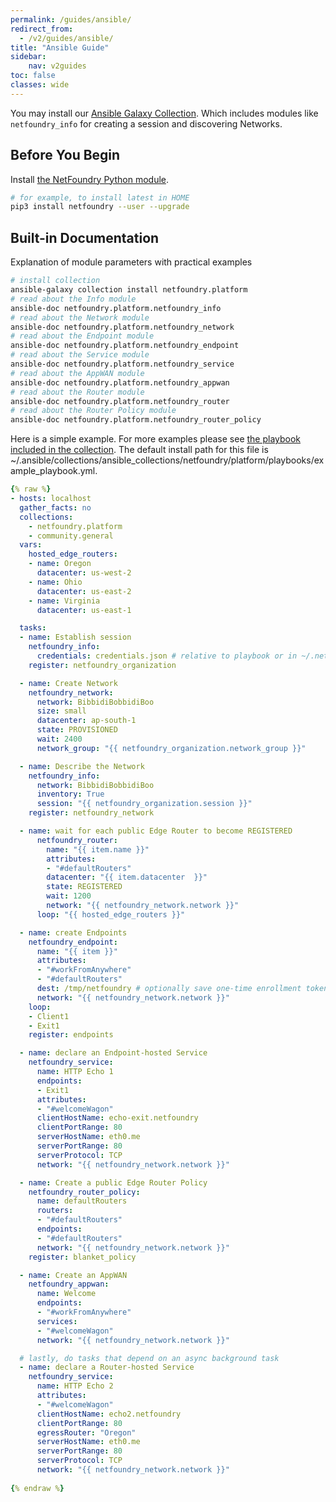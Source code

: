 ```yaml
---
permalink: /guides/ansible/
redirect_from:
  - /v2/guides/ansible/
title: "Ansible Guide"
sidebar:
    nav: v2guides
toc: false
classes: wide
---
```


You may install our [Ansible Galaxy Collection](https://galaxy.ansible.com/netfoundry/platform). Which includes modules like `netfoundry_info` for creating a session and discovering Networks.

## Before You Begin

Install [the NetFoundry Python module](/guides/python).

```bash
# for example, to install latest in HOME
pip3 install netfoundry --user --upgrade
```

## Built-in Documentation

Explanation of module parameters with practical examples

```bash
# install collection
ansible-galaxy collection install netfoundry.platform
# read about the Info module
ansible-doc netfoundry.platform.netfoundry_info
# read about the Network module
ansible-doc netfoundry.platform.netfoundry_network
# read about the Endpoint module
ansible-doc netfoundry.platform.netfoundry_endpoint
# read about the Service module
ansible-doc netfoundry.platform.netfoundry_service
# read about the AppWAN module
ansible-doc netfoundry.platform.netfoundry_appwan
# read about the Router module
ansible-doc netfoundry.platform.netfoundry_router
# read about the Router Policy module
ansible-doc netfoundry.platform.netfoundry_router_policy
```

Here is a simple example. For more examples please see [the playbook included in the collection](https://github.com/netfoundry/developer-tools/blob/master/ansible_collections/netfoundry/platform/playbooks/example_playbook.yml). The default install path for this file is ~/.ansible/collections/ansible_collections/netfoundry/platform/playbooks/example_playbook.yml.


```yaml
{% raw %}
- hosts: localhost
  gather_facts: no
  collections:
    - netfoundry.platform
    - community.general
  vars:
    hosted_edge_routers:
    - name: Oregon
      datacenter: us-west-2
    - name: Ohio
      datacenter: us-east-2
    - name: Virginia
      datacenter: us-east-1

  tasks:
  - name: Establish session
    netfoundry_info:
      credentials: credentials.json # relative to playbook or in ~/.netfoundry/ or /netfoundry/
    register: netfoundry_organization

  - name: Create Network
    netfoundry_network:
      network: BibbidiBobbidiBoo
      size: small
      datacenter: ap-south-1
      state: PROVISIONED
      wait: 2400
      network_group: "{{ netfoundry_organization.network_group }}"

  - name: Describe the Network
    netfoundry_info:
      network: BibbidiBobbidiBoo
      inventory: True
      session: "{{ netfoundry_organization.session }}"
    register: netfoundry_network

  - name: wait for each public Edge Router to become REGISTERED
      netfoundry_router:
        name: "{{ item.name }}"
        attributes: 
        - "#defaultRouters"
        datacenter: "{{ item.datacenter  }}"
        state: REGISTERED
        wait: 1200
        network: "{{ netfoundry_network.network }}"
      loop: "{{ hosted_edge_routers }}"

  - name: create Endpoints
    netfoundry_endpoint:
      name: "{{ item }}"
      attributes:
      - "#workFromAnywhere"
      - "#defaultRouters"
      dest: /tmp/netfoundry # optionally save one-time enrollment tokens in a directory
      network: "{{ netfoundry_network.network }}"
    loop:
    - Client1
    - Exit1
    register: endpoints

  - name: declare an Endpoint-hosted Service
    netfoundry_service:
      name: HTTP Echo 1
      endpoints: 
      - Exit1
      attributes: 
      - "#welcomeWagon"
      clientHostName: echo-exit.netfoundry
      clientPortRange: 80
      serverHostName: eth0.me
      serverPortRange: 80
      serverProtocol: TCP
      network: "{{ netfoundry_network.network }}"

  - name: Create a public Edge Router Policy
    netfoundry_router_policy:
      name: defaultRouters
      routers:
      - "#defaultRouters"
      endpoints:
      - "#defaultRouters"
      network: "{{ netfoundry_network.network }}"
    register: blanket_policy

  - name: Create an AppWAN
    netfoundry_appwan:
      name: Welcome
      endpoints:
      - "#workFromAnywhere"
      services:
      - "#welcomeWagon"
      network: "{{ netfoundry_network.network }}"

  # lastly, do tasks that depend on an async background task
  - name: declare a Router-hosted Service
    netfoundry_service:
      name: HTTP Echo 2
      attributes: 
      - "#welcomeWagon"
      clientHostName: echo2.netfoundry
      clientPortRange: 80
      egressRouter: "Oregon"
      serverHostName: eth0.me
      serverPortRange: 80
      serverProtocol: TCP
      network: "{{ netfoundry_network.network }}"
    
{% endraw %}
```
